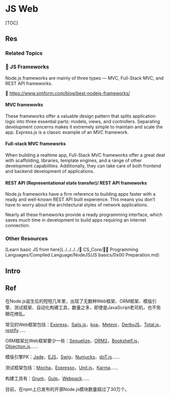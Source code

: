 # JS Web

[TOC]



## Res
### Related Topics



### 🎨 JS Frameworks
Node.js frameworks are mainly of three types — MVC, Full-Stack MVC, and REST API frameworks.

🔗 https://www.simform.com/blog/best-nodejs-frameworks/
#### MVC frameworks
These frameworks offer a valuable design pattern that splits application logic into three essential parts: models, views, and controllers. Separating development concerns makes it extremely simple to maintain and scale the app. Express.js is a classic example of an MVC framework.
#### Full-stack MVC frameworks
When building a realtime app, Full-Stack MVC frameworks offer a great deal with scaffolding, libraries, template engines, and a range of other development capabilities. Additionally, they can take care of both frontend and backend development of applications.
#### REST API (Representational state transfer)/ REST API frameworks
Node.js frameworks have a firm reference to building apps faster with a ready and well-known REST API built experience. This means you don’t have to worry about the architectural styles of network applications.

Nearly all these frameworks provide a ready programming interface, which saves much time in development to build apps requiring an internet connection.


### Other Resources
[Learn basic JS from here](../../../../🔑 CS_Core/👩‍💻 Programming Languages/Compiled Language/NodeJS/JS basics/0x00 Preparation.md) 



## Intro



## Ref
在Node.js诞生后的短短几年里，出现了无数种Web框架、ORM框架、模版引擎、测试框架、自动化构建工具，数量之多，即使是JavaScript老司机，也不免眼花缭乱。

常见的Web框架包括：[Express](http://expressjs.com/)，[Sails.js](http://sailsjs.org/)，[koa](http://koajs.com/)，[Meteor](https://www.meteor.com/)，[DerbyJS](http://derbyjs.com/)，[Total.js](https://www.totaljs.com/)，[restify](http://restify.com/)……

ORM框架比Web框架要少一些：[Sequelize](http://www.sequelizejs.com/)，[ORM2](http://dresende.github.io/node-orm2/)，[Bookshelf.js](http://bookshelfjs.org/)，[Objection.js](http://vincit.github.io/objection.js/)……

模版引擎PK：[Jade](http://jade-lang.com/)，[EJS](http://ejs.co/)，[Swig](https://github.com/paularmstrong/swig)，[Nunjucks](http://mozilla.github.io/nunjucks/)，[doT.js](http://olado.github.io/doT/)……

测试框架包括：[Mocha](http://mochajs.org/)，[Expresso](http://visionmedia.github.io/expresso/)，[Unit.js](http://unitjs.com/)，[Karma](http://karma-runner.github.io/)……

构建工具有：[Grunt](http://gruntjs.com/)，[Gulp](http://gulpjs.com/)，[Webpack](http://webpack.github.io/)……

目前，在npm上已发布的开源Node.js模块数量超过了30万个。
